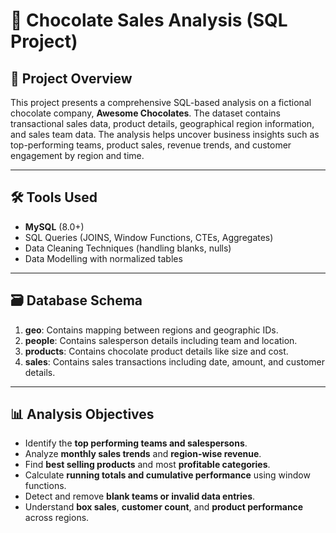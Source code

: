 # 🍫 Chocolate Sales Analysis (SQL Project)

## 📂 Project Overview

This project presents a comprehensive SQL-based analysis on a fictional chocolate company, **Awesome Chocolates**. The dataset contains transactional sales data, product details, geographical region information, and sales team data. The analysis helps uncover business insights such as top-performing teams, product sales, revenue trends, and customer engagement by region and time.

---

## 🛠️ Tools Used

- **MySQL** (8.0+)
- SQL Queries (JOINS, Window Functions, CTEs, Aggregates)
- Data Cleaning Techniques (handling blanks, nulls)
- Data Modelling with normalized tables

---

## 🗃️ Database Schema

1. **geo**: Contains mapping between regions and geographic IDs.
2. **people**: Contains salesperson details including team and location.
3. **products**: Contains chocolate product details like size and cost.
4. **sales**: Contains sales transactions including date, amount, and customer details.

---

## 📊 Analysis Objectives

- Identify the **top performing teams and salespersons**.
- Analyze **monthly sales trends** and **region-wise revenue**.
- Find **best selling products** and most **profitable categories**.
- Calculate **running totals and cumulative performance** using window functions.
- Detect and remove **blank teams or invalid data entries**.
- Understand **box sales**, **customer count**, and **product performance** across regions.

